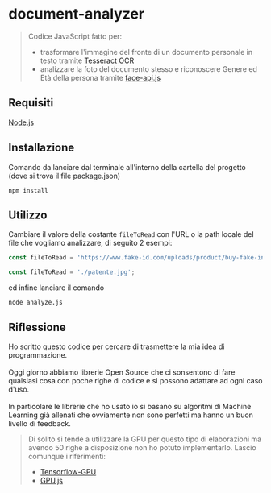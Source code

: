 # document-analyzer 

> Codice JavaScript fatto per:
> - trasformare l'immagine del fronte di un documento personale in testo tramite [Tesseract OCR](https://tesseract.projectnaptha.com/)
> - analizzare la foto del documento stesso e riconoscere Genere ed Età della persona tramite [face-api.js](https://justadudewhohacks.github.io/face-api.js/docs/index.html)

## Requisiti
[Node.js](https://nodejs.org/it/)

## Installazione
Comando da lanciare dal terminale all'interno della cartella del progetto (dove si trova il file package.json)
```console
npm install
```

## Utilizzo
Cambiare il valore della costante `fileToRead` con l'URL o la path locale del file che vogliamo analizzare, di seguito 2 esempi:

```js
const fileToRead = 'https://www.fake-id.com/uploads/product/buy-fake-international-boater-license-front.jpg';
```
```js
const fileToRead = './patente.jpg';
```
ed infine lanciare il comando
```console
node analyze.js
```

## Riflessione
Ho scritto questo codice per cercare di trasmettere la mia idea di programmazione.<br><br>
Oggi giorno abbiamo librerie Open Source che ci sonsentono di fare qualsiasi cosa con poche righe di codice e si possono adattare ad ogni caso d'uso.<br><br>
In particolare le librerie che ho usato io si basano su algoritmi di Machine Learning già allenati che ovviamente non sono perfetti ma hanno un buon livello di feedback.
> Di solito si tende a utilizzare la GPU per questo tipo di elaborazioni ma avendo 50 righe a disposizione non ho potuto implementarlo. 
> Lascio comunque i riferimenti: 
> - [Tensorflow-GPU](https://www.npmjs.com/package/@tensorflow/tfjs-node-gpu)
> - [GPU.js](https://gpu.rocks/#/)
